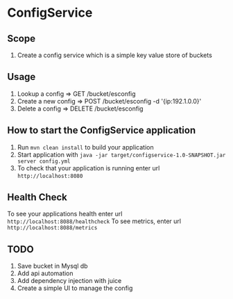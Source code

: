 # ConfigService

Scope
---

1. Create a config service which is a simple key value store of buckets

Usage
---

1. Lookup a config => GET /bucket/esconfig 
2. Create a new config => POST /bucket/esconfig -d '{ip:192.1.0.0}'
3. Delete a config => DELETE /bucket/esconfig

How to start the ConfigService application
---

1. Run `mvn clean install` to build your application
1. Start application with `java -jar target/configservice-1.0-SNAPSHOT.jar server config.yml`
1. To check that your application is running enter url `http://localhost:8080`

Health Check
---

To see your applications health enter url `http://localhost:8088/healthcheck`
To see metrics, enter url `http://localhost:8088/metrics`

TODO
---

1. Save bucket in Mysql db
2. Add api automation
3. Add dependency injection with juice
4. Create a simple UI to manage the config
